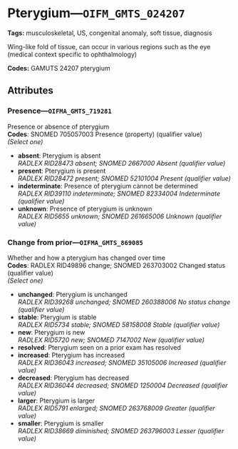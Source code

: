 # Pterygium—`OIFM_GMTS_024207`

**Tags:** musculoskeletal, US, congenital anomaly, soft tissue, diagnosis

Wing-like fold of tissue, can occur in various regions such as the eye (medical context specific to ophthalmology)

**Codes:** GAMUTS 24207 pterygium

## Attributes

### Presence—`OIFMA_GMTS_719281`

Presence or absence of pterygium  
**Codes**: SNOMED 705057003 Presence (property) (qualifier value)  
*(Select one)*

- **absent**: Pterygium is absent  
_RADLEX RID28473 absent; SNOMED 2667000 Absent (qualifier value)_
- **present**: Pterygium is present  
_RADLEX RID28472 present; SNOMED 52101004 Present (qualifier value)_
- **indeterminate**: Presence of pterygium cannot be determined  
_RADLEX RID39110 indeterminate; SNOMED 82334004 Indeterminate (qualifier value)_
- **unknown**: Presence of pterygium is unknown  
_RADLEX RID5655 unknown; SNOMED 261665006 Unknown (qualifier value)_

### Change from prior—`OIFMA_GMTS_869085`

Whether and how a pterygium has changed over time  
**Codes**: RADLEX RID49896 change; SNOMED 263703002 Changed status (qualifier value)  
*(Select one)*

- **unchanged**: Pterygium is unchanged  
_RADLEX RID39268 unchanged; SNOMED 260388006 No status change (qualifier value)_
- **stable**: Pterygium is stable  
_RADLEX RID5734 stable; SNOMED 58158008 Stable (qualifier value)_
- **new**: Pterygium is new  
_RADLEX RID5720 new; SNOMED 7147002 New (qualifier value)_
- **resolved**: Pterygium seen on a prior exam has resolved  
- **increased**: Pterygium has increased  
_RADLEX RID36043 increased; SNOMED 35105006 Increased (qualifier value)_
- **decreased**: Pterygium has decreased  
_RADLEX RID36044 decreased; SNOMED 1250004 Decreased (qualifier value)_
- **larger**: Pterygium is larger  
_RADLEX RID5791 enlarged; SNOMED 263768009 Greater (qualifier value)_
- **smaller**: Pterygium is smaller  
_RADLEX RID38669 diminished; SNOMED 263796003 Lesser (qualifier value)_